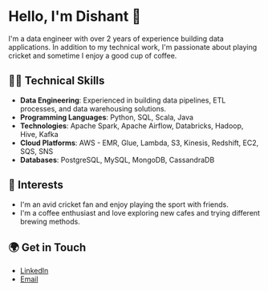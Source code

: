 # Hello, I'm Dishant 👋

I'm a data engineer with over 2 years of experience building data applications. In addition to my technical work, I'm passionate about playing cricket and sometime I enjoy a good cup of coffee.

## 🧑‍💻 Technical Skills
- **Data Engineering**: Experienced in building data pipelines, ETL processes, and data warehousing solutions.
- **Programming Languages**: Python, SQL, Scala, Java
- **Technologies**: Apache Spark, Apache Airflow, Databricks, Hadoop, Hive, Kafka
- **Cloud Platforms**: AWS - EMR, Glue, Lambda, S3, Kinesis, Redshift, EC2, SQS, SNS
- **Databases**: PostgreSQL, MySQL, MongoDB, CassandraDB

## 🏏 Interests
- I'm an avid cricket fan and enjoy playing the sport with friends.
- I'm a coffee enthusiast and love exploring new cafes and trying different brewing methods.

## 🌍 Get in Touch
- [LinkedIn](https://www.linkedin.com/in/dishant-ai22/)
- [Email](mailto:dishant.de22@gmail.com)
